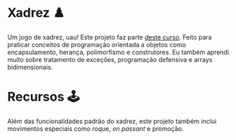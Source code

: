 # Xadrez ♟️
Um jogo de xadrez, uau! Este projeto faz parte [deste curso](https://www.udemy.com/course/java-curso-completo/). Feito para praticar conceitos de programação orientada a objetos como encapsulamento, herança, polimorfismo e construtores. Eu também aprendi muito sobre tratamento de exceções, programação defensiva e arrays bidimensionais.
# Recursos 🕹
Além das funcionalidades padrão do xadrez, este projeto também inclui movimentos especiais como roque, *en passant* e promoção.
